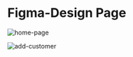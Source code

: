 # Figma-Design Page
![home-page](https://github.com/Assignment-Internship/Figma/assets/88094895/00f69bb8-d19c-415a-93d6-be8f5678a4cf)

![add-customer](https://github.com/Assignment-Internship/Figma/assets/88094895/5daa2e26-aed2-4a47-826c-fcbbf42820b3)
